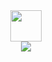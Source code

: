 <div id="header" align="center">
	<a href="https://media2.giphy.com/media/HqviJ4tOO64QVu8wsu/200.gif">
		<img src="https://media2.giphy.com/media/HqviJ4tOO64QVu8wsu/200.gif" width="50"/>
	</a>
</div>
<div align="center">
	<a href="https://www.youtube.com/channel/UCzXKCmQJmO3D3gCOCD-ticQ/featured">
    <img src="https://komarev.com/ghpvc/?username=DMGHa"/>
	</a>
</div>
